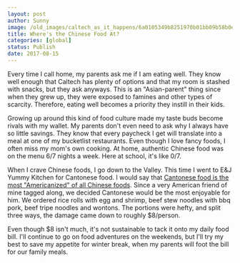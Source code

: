 ```yaml
---
layout: post
author: Sunny
image: /old_images/caltech_as_it_happens/6a0105349b8251970b01bb09b58b0e970d.jpg
title: Where's the Chinese Food At?
categories: [global]
status: Publish
date: 2017-08-15
---
```


Every time I call home, my parents ask me if I am eating well. They know well enough that Caltech has plenty of options and that my room is stashed with snacks, but they ask anyways. This is an "Asian-parent" thing since when they grew up, they were exposed to famines and other types of scarcity. Therefore, eating well becomes a priority they instill in their kids.

Growing up around this kind of food culture made my taste buds become rivals with my wallet. My parents don't even need to ask why I always have so little savings. They know that every paycheck I get will translate into a meal at one of my bucketlist restaurants. Even though I love fancy foods, I often miss my mom's own cooking. At home, authentic Chinese food was on the menu 6/7 nights a week. Here at school, it's like 0/7.

When I crave Chinese foods, I go down to the Valley. This time I went to E&amp;J Yummy Kitchen for Cantonese food. I would say that [Cantonese food is the most "Americanized" of all Chinese foods](https://www.seriouseats.com/2014/10/introduction-what-is-cantonese-chinese-cuisine.html). Since a very American friend of mine tagged along, we decided Cantonese would be the most enjoyable for him. We ordered rice rolls with egg and shrimp, beef stew noodles with bbq pork, beef tripe noodles and wontons. The portions were hefty, and split three ways, the damage came down to roughly $8/person.

Even though $8 isn't much, it's not sustainable to tack it onto my daily food bill. I'll continue to go on food adventures on the weekends, but I'll try my best to save my appetite for winter break, when my parents will foot the bill for our family meals.

